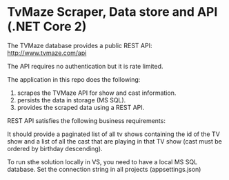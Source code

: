# TvMaze Scraper, Data store and API (.NET Core 2)

The TVMaze database provides a public REST API: http://www.tvmaze.com/api

The API requires no authentication but it is rate limited.

The application in this repo does the following:

1. scrapes the TVMaze API for show and cast information.
2. persists the data in storage (MS SQL).
3. provides the scraped data using a REST API.

REST API satisfies the following business requirements:

It should provide a paginated list of all tv shows containing the id of the TV show and a list of
all the cast that are playing in that TV show (cast must be ordered by birthday descending).

To run sthe solution locally in VS, you need to have a local MS SQL database. Set the connection string in all projects (appsettings.json)
